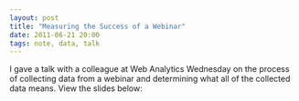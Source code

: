 ```yaml
---
layout: post
title: "Measuring the Success of a Webinar"
date: 2011-06-21 20:00
tags: note, data, talk
---
```


I gave a talk with a colleague at Web Analytics Wednesday on the process of
collecting data from a webinar and determining what all of the collected data
means. View the slides below:

<script async class="speakerdeck-embed"
data-id="67b07160d1f3013048455eac219e74d9" data-ratio="1.33507170795306"
src="//speakerdeck.com/assets/embed.js"></script>
